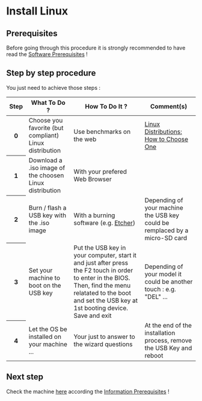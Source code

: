 Install Linux
==

Prerequisites 
-
Before going through this procedure it is strongly recommended to have read the <A href="https://github.com/babonet13/HostYourNode/blob/master/HowTo/0_UnderstandPrerequisites/1_SoftPrerequisites.md">Software Prerequisites</A> !

Step by step procedure 
-
You just need to achieve those steps :
<table>
    <thead>
        <tr>
            <th>Step</th>         
            <th>What To Do ?</th>
            <th>How To Do It ?</th>
            <th>Comment(s)</th>
        </tr>
    </thead>
    <tbody>
        <tr>
            <th>0</th>     
            <td>Choose you favorite (but compliant) Linux distribution</td>
            <td>Use benchmarks on the web</td>
            <td><A href="https://www.lifewire.com/linux-distributions-how-to-choose-2180217">Linux Distributions: How to Choose One</A></td>
        </tr>
        <tr>
            <th>1</th>   
            <td>Download a .iso image of the choosen Linux distribution</td>
            <td>With your prefered Web Browser</td>
            <td></td>
        </tr>
        <tr>
            <th>2</th>   
            <td>Burn / flash a USB key with the .iso image</td>
            <td>With a burning software (e.g. <A href="https://etcher.io">Etcher</A>)</td>
            <td>Depending of your machine the USB key could be remplaced by a micro-SD card</td>
        </tr>
         <th>3</th>   
            <td>Set your machine to boot on the USB key</td>
            <td>Put the USB key in your computer, start it and just after press the F2 touch in order to enter in the BIOS. Then, find the menu relatated to the boot and set the USB key at 1st booting device. Save and exit</td>
            <td>Depending of your model it could be another touch : e.g. "DEL" ...</td>
        </tr>  
        <th>4</th>   
            <td>Let the OS be installed on your machine ...</td>
            <td>Your just to answer to the wizard questions</td>
            <td>At the end of the installation process, remove the USB Key and reboot</td>
        </tr>
    </tbody>
</table>

Next step 
-
Check the machine <A href="https://github.com/babonet13/HostYourNode/blob/master/HowTo/1_SetupTheMachine/SetInformationPrerequisites.md">here</A> according the <A href="https://github.com/babonet13/HostYourNode/blob/master/HowTo/0_UnderstandPrerequisites/2_InfoPrerequisites.md">Information Prerequisites</A> !

